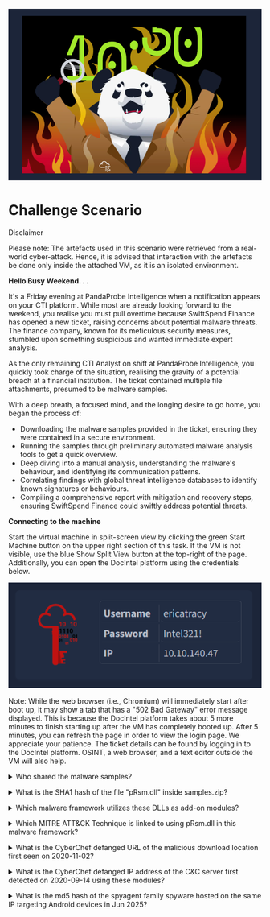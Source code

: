 ![Cover](001.png)

# **Challenge Scenario**

Disclaimer

Please note: The artefacts used in this scenario were retrieved from a real-world cyber-attack. Hence, it is advised that interaction with the artefacts be done only inside the attached VM, as it is an isolated environment.


**Hello Busy Weekend. . .**

It's a Friday evening at PandaProbe Intelligence when a notification appears on your CTI platform. While most are already looking forward to the weekend, you realise you must pull overtime because SwiftSpend Finance has opened a new ticket, raising concerns about potential malware threats. The finance company, known for its meticulous security measures, stumbled upon something suspicious and wanted immediate expert analysis.

As the only remaining CTI Analyst on shift at PandaProbe Intelligence, you quickly took charge of the situation, realising the gravity of a potential breach at a financial institution. The ticket contained multiple file attachments, presumed to be malware samples.

With a deep breath, a focused mind, and the longing desire to go home, you began the process of:

* Downloading the malware samples provided in the ticket, ensuring they were contained in a secure environment.
* Running the samples through preliminary automated malware analysis tools to get a quick overview.
* Deep diving into a manual analysis, understanding the malware's behaviour, and identifying its communication patterns.
* Correlating findings with global threat intelligence databases to identify known signatures or behaviours.
* Compiling a comprehensive report with mitigation and recovery steps, ensuring SwiftSpend Finance could swiftly address potential threats.

**Connecting to the machine**

Start the virtual machine in split-screen view by clicking the green Start Machine button on the upper right section of this task. If the VM is not visible, use the blue Show Split View button at the top-right of the page. Additionally, you can open the DocIntel platform using the credentials below.

![Lab Screenshot](002.png)

Note: While the web browser (i.e., Chromium) will immediately start after boot up, it may show a tab that has a "502 Bad Gateway" error message displayed. This is because the DocIntel platform takes about 5 more minutes to finish starting up after the VM has completely booted up. After 5 minutes, you can refresh the page in order to view the login page. We appreciate your patience. The ticket details can be found by logging in to the DocIntel platform. OSINT, a web browser, and a text editor outside the VM will also help.



<details><summary>Who shared the malware samples?</summary>

![Lab Screenshot](003.png)
Oliver Bennett</details>

<details><summary>What is the SHA1 hash of the file "pRsm.dll" inside samples.zip?</summary>

![Lab Screenshot](004.png)
9d1ecbbe8637fed0d89fca1af35ea821277ad2e8</details>

<details><summary>Which malware framework utilizes these DLLs as add-on modules?</summary>

![Lab Screenshot](005.png)
MgBot</details>

<details><summary>Which MITRE ATT&CK Technique is linked to using pRsm.dll in this malware framework?</summary>

![Lab Screenshot](006.png)
T1123</details>

<details><summary>What is the CyberChef defanged URL of the malicious download location first seen on 2020-11-02?</summary>

![Lab Screenshot](007.png)
![Lab Screenshot](008.png)
hxxp[://]update[.]browser[.]qq[.]com/qmbs/QQ/QQUrlMgr_QQ88_4296[.]exe</details>

<details><summary>What is the CyberChef defanged IP address of the C&C server first detected on 2020-09-14 using these modules?</summary>

![Lab Screenshot](009.png)
![Lab Screenshot](010.png)
122[.]10[.]90[.]12</details>

<details><summary>What is the md5 hash of the spyagent family spyware hosted on the same IP targeting Android devices in Jun 2025?</summary>

![Lab Screenshot](011.png)
951F41930489A8BFE963FCED5D8DFD79</details>

